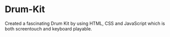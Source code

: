 # Drum-Kit
Created a fascinating Drum Kit by using HTML, CSS and JavaScript which is both screentouch and keyboard playable.
